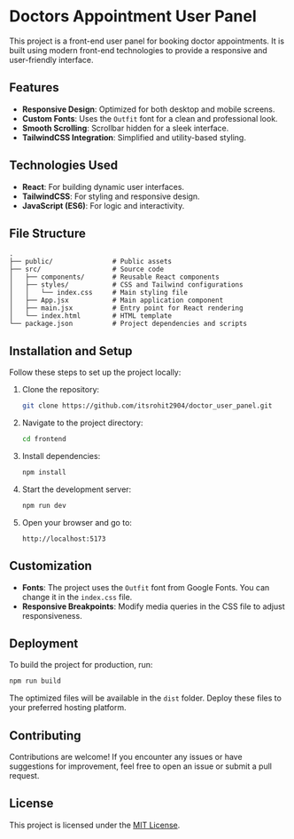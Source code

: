 # Doctors Appointment User Panel

This project is a front-end user panel for booking doctor appointments. It is built using modern front-end technologies to provide a responsive and user-friendly interface.

## Features

- **Responsive Design**: Optimized for both desktop and mobile screens.
- **Custom Fonts**: Uses the `Outfit` font for a clean and professional look.
- **Smooth Scrolling**: Scrollbar hidden for a sleek interface.
- **TailwindCSS Integration**: Simplified and utility-based styling.

## Technologies Used

- **React**: For building dynamic user interfaces.
- **TailwindCSS**: For styling and responsive design.
- **JavaScript (ES6)**: For logic and interactivity.

## File Structure

```
.
├── public/               # Public assets
├── src/                  # Source code
│   ├── components/       # Reusable React components
│   ├── styles/           # CSS and Tailwind configurations
│   │   └── index.css     # Main styling file
│   ├── App.jsx           # Main application component
│   ├── main.jsx          # Entry point for React rendering
│   └── index.html        # HTML template
└── package.json          # Project dependencies and scripts
```

## Installation and Setup

Follow these steps to set up the project locally:

1. Clone the repository:
   ```bash
   git clone https://github.com/itsrohit2904/doctor_user_panel.git
   ```

2. Navigate to the project directory:
   ```bash
   cd frontend
   ```

3. Install dependencies:
   ```bash
   npm install
   ```

4. Start the development server:
   ```bash
   npm run dev
   ```

5. Open your browser and go to:
   ```
   http://localhost:5173
   ```

## Customization

- **Fonts**: The project uses the `Outfit` font from Google Fonts. You can change it in the `index.css` file.
- **Responsive Breakpoints**: Modify media queries in the CSS file to adjust responsiveness.

## Deployment

To build the project for production, run:
```bash
npm run build
```

The optimized files will be available in the `dist` folder. Deploy these files to your preferred hosting platform.

## Contributing

Contributions are welcome! If you encounter any issues or have suggestions for improvement, feel free to open an issue or submit a pull request.

## License

This project is licensed under the [MIT License](https://opensource.org/licenses/MIT).
